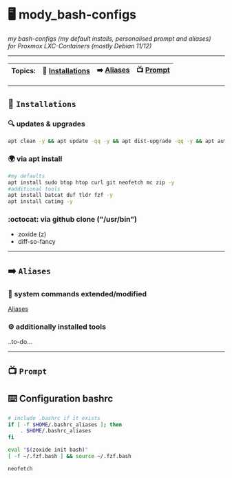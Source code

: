 # :desktop_computer: mody_bash-configs
_my bash-configs (my default installs, personalised prompt and aliases)  
for Proxmox LXC-Containers (mostly Debian 11/12)_

___

| **Topics:** | :floppy_disk: [Installations](README.md#package-installations) | :arrow_right: [Aliases](README.md#arrow_right-aliases) | :tv: [Prompt](README.md#tv-prompt) | 
| --- | --- | --- | --- |
___
## :floppy_disk: `Installations`
### :mag: updates & upgrades
```bash
apt clean -y && apt update -qq -y && apt dist-upgrade -qq -y && apt autoremove --purge -qq -y
```
### :earth_africa: via apt install
```bash
#my defaults
apt install sudo btop htop curl git neofetch mc zip -y
#additional tools
apt install batcat duf tldr fzf -y
apt install catimg -y
```
### :octocat: via github clone ("/usr/bin")
- zoxide (z)
- diff-so-fancy

___

## :arrow_right: `Aliases`
### :robot: system commands extended/modified
[Aliases](aliases)
### :gear: additionally installed tools
..to-do...
___

## :tv: `Prompt`
## :keyboard: Configuration bashrc
```bash
# include .bashrc if it exists
if [ -f $HOME/.bashrc_aliases ]; then
    . $HOME/.bashrc_aliases
fi

eval "$(zoxide init bash)"
[ -f ~/.fzf.bash ] && source ~/.fzf.bash

neofetch
```

